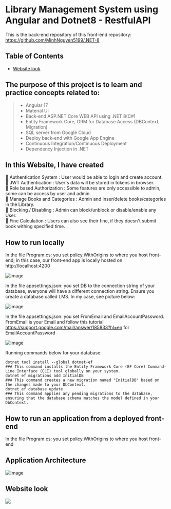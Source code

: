 # Library Management System using Angular and Dotnet8 - RestfulAPI

This is the back-end repository of this front-end repository: [https://github.com/MinhNguyen5199/.NET-8 ](https://github.com/MinhNguyen5199/AngularApp)

## Table of Contents
- [Website look](#Website-look)

## The purpose of this project is to learn and practice concepts related to:
> - Angular 17
> - Material UI
> - Back-end ASP.NET Core WEB API using .NET 8(C#)
> - Entity Framework Core, ORM for Database Access (DBContext, Migration)
> - SQL server from Google Cloud
> - Deploy back-end with Google App Engine
> - Continuous Integration/Continuous Deployment
> - Dependency Injection in .NET

## In this Website, I have created 
🔑 Authentication System : User would be able to login and create account.<br>
🔑 JWT Authentication : User's data will be stored in tokens in browser.<br>
🔑 Role based Authorization : Some features are only accessible to admin, some can be access by user and admin.<br>
🔑 Manage Books and Categories : Admin and inser/delete books/categories in the Library.<br>
🔑 Blocking / Disabling : Admin can block/unblock or disable/enable any User.<br>
🔑 Fine Calculation : Users can also see their fine, if they doesn't submit book withing specified time.<br>

## How to run locally

In the file Program.cs: you set policy.WithOrigins to where you host front-end; in this case, our front-end app is locally hosted on http://localhost:4200

![image](https://github.com/MinhNguyen5199/.NET-8/assets/86221335/78fbf6cf-c23f-4ada-8698-2f57c9ab6f44)

In the file appsettings.json: you set DB to the connection string of your database, everyone will have a different connection string.
Ensure you create a database called LMS. In my case, see picture below:

![image](https://github.com/MinhNguyen5199/.NET-8/assets/86221335/6f4a63e4-d423-4f03-ae6d-627011ef0877)

In the file appsettings.json: you set FromEmail and EmailAccountPassword. FromEmail is your Email and follow this tutorial https://support.google.com/mail/answer/185833?hl=en for EmailAccountPassword

![image](https://github.com/MinhNguyen5199/.NET-8/assets/86221335/35ec9018-08fd-40c0-8c48-0080afe05767)

Running commands below for your database:

    dotnet tool install --global dotnet-ef
    ### This command installs the Entity Framework Core (EF Core) Command-Line Interface (CLI) tool globally on your system.
    dotnet ef migrations add InitialDB
    ### This command creates a new migration named "InitialDB" based on the changes made to your DbContext.
    dotnet ef database update
    ### This command applies any pending migrations to the database, ensuring that the database schema matches the model defined in your DbContext.

## How to run an application from a deployed front-end

In the file Program.cs: you set policy.WithOrigins to where you host front-end

## Application Architecture

![image](https://github.com/MinhNguyen5199/AngularApp/assets/86221335/47c8a765-6925-4e2b-aca2-ecd67068c006)

## Website look

<img src="https://s2.ezgif.com/tmp/ezgif-2-c4b37de34f.gif"/>


